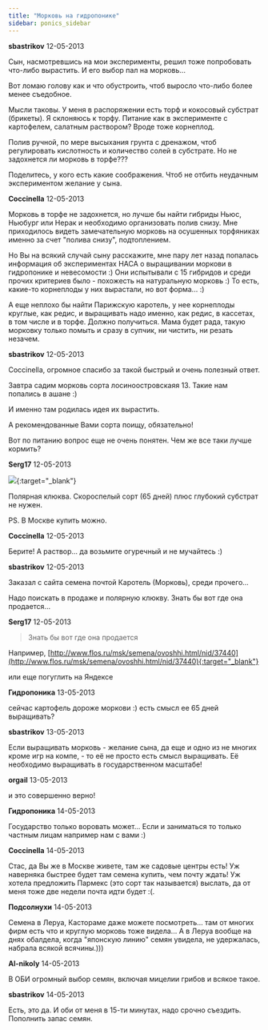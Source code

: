 ```yaml
---
title: "Морковь на гидропонике"
sidebar: ponics_sidebar
---
```


**sbastrikov** 12-05-2013

Сын, насмотревшись на мои эксперименты, решил тоже попробовать что-либо вырастить. И его выбор пал на морковь...

Вот ломаю голову как и что обустроить, чтоб выросло что-либо более менее съедобное.

Мысли таковы. У меня в распоряжении есть торф и кокосовый субстрат (брикеты). Я склоняюсь к торфу. Питание как в эксперименте с картофелем, салатным раствором? Вроде тоже корнеплод.

Полив ручной, по мере высыхания грунта с дренажом, чтоб регулировать кислотность и количество солей в субстрате. Но не задохнется ли морковь в торфе???

Поделитесь, у кого есть какие соображения. Чтоб не отбить неудачным экспериментом желание у сына.


**Coccinella** 12-05-2013

Морковь в торфе не задохнется, но лучше бы найти гибриды Ньюс, Ньюбург или Нерак и необходимо организовать полив снизу. Мне приходилось видеть замечательную морковь на осушенных торфяниках именно за счет "полива снизу", подтоплением. 

Но Вы на всякий случай сыну расскажите, мне пару лет назад попалась информация об экспериментах НАСА о выращивании моркови в гидропонике и невесомости :) Они испытывали с 15 гибридов и среди прочих критериев было - похожесть на натуральную морковь :) То есть, какие-то корнеплоды у них вырастали, но вот форма... :)

А еще неплохо бы найти Парижскую каротель, у нее корнеплоды круглые, как редис, и выращивать надо именно, как редис, в кассетах, в том числе и в торфе. Должно получиться. Мама будет рада, такую морковку только помыть и сразу в супчик, ни чистить, ни резать незачем.


**sbastrikov** 12-05-2013

Coccinella, огромное спасибо за такой быстрый и очень полезный ответ.

Завтра садим морковь сорта лосиноостровскаяя 13. Такие нам попались в ашане :)

И именно там родилась идея их вырастить.

А рекомендованные Вами сорта поищу, обязательно!

Вот по питанию вопрос еще не очень понятен. Чем же все таки лучше кормить?


**Serg17** 12-05-2013

[![](/imagehost/thumbs/llllll.jpg)](https://t.me/ponics_ru_files/10534){:target="_blank"}

Полярная клюква. Скороспелый сорт (65 дней) плюс глубокий субстрат не нужен.

PS. В Москве купить можно.


**Coccinella** 12-05-2013

Берите! А раствор... да возьмите огуречный и не мучайтесь :)


**sbastrikov** 12-05-2013

Заказал с сайта семена почтой Каротель (Морковь), среди прочего...

Надо поискать в продаже и полярную клюкву. Знать бы вот где она продается...


**Serg17** 12-05-2013

> Знать бы вот где она продается

Например, [http://www.flos.ru/msk/semena/ovoshhi.html/nid/37440](http://www.flos.ru/msk/semena/ovoshhi.html/nid/37440){:target="_blank"}

или еще погуглить на Яндексе


**Гидропоника** 13-05-2013

сейчас картофель дороже моркови :) есть смысл ее 65 дней выращивать?


**sbastrikov** 13-05-2013

Если выращивать морковь - желание сына, да еще и одно из не многих кроме игр на компе, - то её не просто есть смысл выращивать. Её необходимо выращивать в государственном масштабе!


**orgail** 13-05-2013

и это совершенно верно!


**Гидропоника** 14-05-2013

Государство только воровать может... Если и заниматься то только частным лицам например нам с вами :)


**Coccinella** 14-05-2013

Стас, да Вы же в Москве живете, там же садовые центры есть! Уж наверняка быстрее будет там семена купить, чем почту ждать! Уж хотела предложить Пармекс (это сорт так называется) выслать, да от меня тоже две недели почта идти будет :(.


**Подсолнухи** 14-05-2013

Семена в Леруа, Кастораме даже можете посмотреть... там от многих фирм есть что и круглую морковь тоже видела... А в Леруа вообще на днях обалдела, когда "японскую линию" семян увидела, не удержалась, набрала всякой всячины.)))


**Al-nikoly** 14-05-2013

В ОБИ огромный выбор семян, включая мицелии грибов и всякое такое.


**sbastrikov** 14-05-2013

Есть, это да. И оби от меня в 15-ти минутах, надо срочно съездить. Пополнить запас семян.


